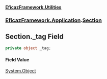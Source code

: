 #### [EficazFramework.Utilities](EficazFrameworkUtilities.md 'EficazFramework Utilities')
### [EficazFramework.Application](EficazFrameworkUtilities.md#EficazFramework.Application 'EficazFramework.Application').[Section](EficazFramework.Application/Section.md 'EficazFramework.Application.Section')

## Section._tag Field

```csharp
private object _tag;
```

#### Field Value
[System.Object](https://docs.microsoft.com/en-us/dotnet/api/System.Object 'System.Object')